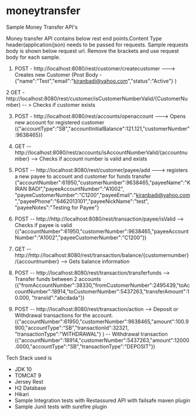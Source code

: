 # moneytransfer
Sample Money Transfer API's

Money transfer API contains below rest end points.Content Type header(application/json) needs to be passed for requests. Sample requests body is shown below request url. Remove the brackets and use request body for each sample.

1. POST -  http://localhost:8080/rest/customer/createcustomer  ---> Creates new Customer
  (Post Body - {"name":"Test","email":"kiranbadi@yahoo.com","status":"Active"} )

2  GET - http://localhost:8080/rest/customer/isCustomerNumberValid/{CustomerNumber) -- > Checks if customer exists

3. POST - http://localhost:8080/rest/accounts/openaccount    ---> Opens new account for registered customer
   ({"accountType":"SB","accountInitialBalance":121.121,"customerNumber":9638465})
   
4. GET -- http://localhost:8080/rest/accounts/isAccountNumberValid/{accountnumber} --> Checks if account number is valid and exists
  
5. POST -- http://localhost:8080/rest/customer/payee/add  ---> registers a new payee to account and customer for funds transfer
   {"accountNumber":61950,"customerNumber":9638465,"payeeName":"KIRAN    BADI","payeeAccountNumber":"A1002",
    "payeeCustomerNumber":"C1200","payeeEmail":"kiranbadi@yahoo.com","payeePhone":"6462013101","payeeNickName":"test",
    "payeeNotes":"Testing for Payee"}
    
6. POST -- http://http://localhost:8080/rest/transaction/payee/isValid --> Checks if payee is valid
   {{"accountNumber":61950,"customerNumber":9638465,"payeeAccountNumber":"A1002","payeeCustomerNumber":"C1200"})
  
7. GET -- http://http://localhost:8080/rest/transaction/balance/{customernumber}/{accountnumber} --> Gets balance information 

8. POST -- http://localhost:8080/rest/transaction/transferfunds --> Transfer funds between 2 accounts
  ({"fromAccountNumber":38330,"fromCustomerNumber":2495439,"toAccountNumber":18914,"toCustomerNumber":5437263,"transferAmount":10.000,
  "transId":"abcdada"})
  
9. POST -- http://localhost:8080/rest/transaction/action  --> Deposit or Withdrawal transactions for the account.
  ({"accountNumber":61950,"customerNumber":9638465,"amount":100.9900,"accountType":"SB","transactionId":32321,
  "transactionType":"WITHDRAWAL"} )  -- Withdrawal transaction
  ({"accountNumber":18914,"customerNumber":5437263,"amount":12000.0000,"accountType":"SB","transactionType":"DEPOSIT"})
  
  
Tech Stack used is 

- JDK 10
- TOMCAT 9
- Jersey Rest
- H2 Database
- Hikari
- Sample Integration tests with Restassured API with failsafe maven plugin
- Sample Junit tests with surefire plugin

  


   

